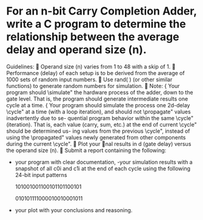 # For an n-bit Carry Completion Adder, write a C program to determine the relationship between the average delay and operand size (n).

Guidelines:
 Operand size (n) varies from 1 to 48 with a skip of 1.
 Performance (delay) of each setup is to be derived from the average of 1000 sets of
random input numbers.
 Use rand( ) (or other similar functions) to generate random numbers for simulation.
 Note:
{ Your program should \simulate" the hardware process of the adder, down to
the gate level. That is, the program should generate intermediate results one
cycle at a time.
{ Your program should simulate the process one 2d-delay \cycle" at a time (with
a loop iteration), and should not \propagate" values inadvertently due to se-
quential program behavior within the same \cycle" (iteration). That is, each
value (carry, sum, etc.) at the end of current \cycle" should be determined us-
ing values from the previous \cycle", instead of using the \propagated" values
newly generated from other components during the current \cycle".
 Plot your nal results in d (gate delay) versus the operand size (n).
 Submit a report containing the following:
- your program with clear documentation,
 -your simulation results with a snapshot of all c0i
and c1i
at the end of each cycle
using the following 24-bit input patterns

    101001001100101101100101

    010101111000010010001011

- your plot with your conclusions and reasoning.
